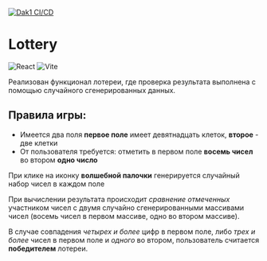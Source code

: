 [![Dak1 CI/CD](https://github.com/Go5710264/stoloto/actions/workflows/deploument.yml/badge.svg)](https://github.com/Go5710264/stoloto/actions/workflows/deploument.yml)

# Lottery

![React](https://img.shields.io/badge/react-%2320232a.svg?style=for-the-badge&logo=react&logoColor=%2361DAFB) ![Vite](https://img.shields.io/badge/vite-%23646CFF.svg?style=for-the-badge&logo=vite&logoColor=white)

Реализован функционал лотереи, где проверка результата выполнена с помощью случайного сгенерированных данных.

## Правила игры:

- Имеется два поля
	**первое поле** имеет девятнадцать клеток, 
	**второе** - две клетки
- От пользователя требуется:
	отметить в первом поле **восемь чисел**
	во втором **одно число**

При клике на иконку **волшебной палочки** генерируется случайный набор чисел в каждом поле

При вычислении результата происходит *сравнение отмеченных* участником чисел с двумя случайно сгенерированными массивами чисел (восемь чисел в первом массиве, одно во втором массиве). 

В случае совпадения *четырех и более* цифр в первом поле, либо *трех и более* чисел в первом поле и *одного* во втором, пользователь считается **победителем** лотереи.